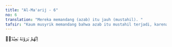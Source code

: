 ```yaml
---
title: "Al-Ma'arij - 6"
no: 6
translation: "Mereka memandang (azab) itu jauh (mustahil). "
tafsir: "Kaum musyrik memandang bahwa azab itu mustahil terjadi, karena teperdaya oleh kesenangan dunia yang sifatnya sementara. Juga karena ilmu mereka sangat sedikit dan tidak mengindahkan petunjuk Allah."
---
```


اِنَّهُمْ يَرَوْنَهٗ بَعِيْدًاۙ
